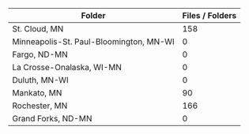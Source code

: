 | Folder                                  |   Files / Folders |
|-----------------------------------------|-------------------|
| St. Cloud, MN                           |               158 |
| Minneapolis-St. Paul-Bloomington, MN-WI |                 0 |
| Fargo, ND-MN                            |                 0 |
| La Crosse-Onalaska, WI-MN               |                 0 |
| Duluth, MN-WI                           |                 0 |
| Mankato, MN                             |                90 |
| Rochester, MN                           |               166 |
| Grand Forks, ND-MN                      |                 0 |